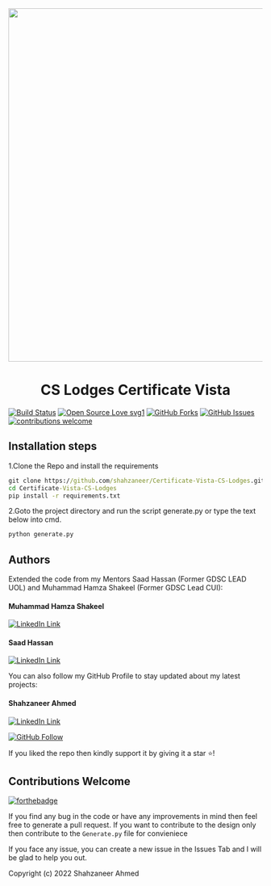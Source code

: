 <a href="#">
  <div align="center">
    <img src="certificates/FarhanAshraf.png" width='700'/>
  </div>
</a>

<h1 align="center">CS Lodges Certificate Vista</h1>

[![Build Status](https://img.shields.io/badge/Build-Passing-brightgreen.svg?style=for-the-badge&logo=appveyor)](#)
[![Open Source Love svg1](https://badges.frapsoft.com/os/v1/open-source.svg?v=103)](#)
[![GitHub Forks](https://img.shields.io/github/forks/saadhaxxan/Car_Game_Python_Pygame.svg?style=social&label=Fork&maxAge=2592000)](https://www.github.com/dscuol/dsc-certificate-generator/fork)
[![GitHub Issues](https://img.shields.io/github/issues/saadhaxxan/Car_Game_Python_Pygame.svg?style=flat&label=Issues&maxAge=2592000)](https://www.github.com/dscuol/dsc-certificate-generator/issues)
[![contributions welcome](https://img.shields.io/badge/contributions-welcome-brightgreen.svg?style=flat&label=Contributions&colorA=red&colorB=black)](#)

## Installation steps

1.Clone the Repo and install the requirements

```cmd
git clone https://github.com/shahzaneer/Certificate-Vista-CS-Lodges.git
cd Certificate-Vista-CS-Lodges
pip install -r requirements.txt
```

2.Goto the project directory and run the script generate.py or type the text below into cmd.

```python
python generate.py
```

## Authors

Extended the code from my Mentors Saad Hassan (Former GDSC LEAD UOL) and Muhammad Hamza Shakeel (Former GDSC Lead CUI):

#### Muhammad Hamza Shakeel

[![LinkedIn Link](https://img.shields.io/badge/Connect-Hamza-blue.svg?logo=linkedin&longCache=true&style=social&label=Connect)](https://www.linkedin.com/in/mhmzdev/)

#### Saad Hassan

[![LinkedIn Link](https://img.shields.io/badge/Connect-saadhaxxan-blue.svg?logo=linkedin&longCache=true&style=social&label=Connect)](https://www.linkedin.com/in/saad-haxxan/)

You can also follow my GitHub Profile to stay updated about my latest projects:

#### Shahzaneer Ahmed

[![LinkedIn Link](https://img.shields.io/badge/Connect-Shahzaneer-blue.svg?logo=linkedin&longCache=true&style=social&label=Connect)](https://www.linkedin.com/in/shahzaneer/)

[![GitHub Follow](https://img.shields.io/badge/Connect-Shahzaneer-blue.svg?logo=Github&longCache=true&style=social&label=Follow)](https://github.com/shahzaneer)

If you liked the repo then kindly support it by giving it a star ⭐!

## Contributions Welcome

[![forthebadge](https://forthebadge.com/images/badges/built-with-love.svg)](#)

If you find any bug in the code or have any improvements in mind then feel free to generate a pull request.
If you want to contribute to the design only then contribute to the `Generate.py` file for convieniece

If you face any issue, you can create a new issue in the Issues Tab and I will be glad to help you out.

Copyright (c) 2022 Shahzaneer Ahmed
